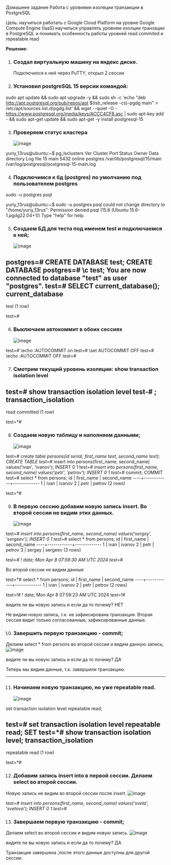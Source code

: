 Домашнее задание
Работа с уровнями изоляции транзакции в PostgreSQL

Цель:
научиться работать с Google Cloud Platform на уровне Google Compute Engine (IaaS)
научиться управлять уровнем изолции транзации в PostgreSQL и понимать особенность работы уровней read commited и repeatable read

**Решение:**

1. ### Создал виртуальную машину на яндекс диске.
	Подключился к ней через PuTTY, открыл 2 сессии
	
2. ### Установил postgreSQL 15 версии командой:
sudo apt update && sudo apt upgrade -y && sudo sh -c 'echo "deb http://apt.postgresql.org/pub/repos/apt $(lsb_release -cs)-pgdg main" > /etc/apt/sources.list.d/pgdg.list' && wget --quiet -O - https://www.postgresql.org/media/keys/ACCC4CF8.asc | sudo apt-key add - && sudo apt-get update && sudo apt-get -y install postgresql-15

3. ### Проверяем статус кластера 
   ![image](https://github.com/13-rus/Otus/assets/120638894/d10c9d17-1c38-404d-a4b3-d11c5bd3351e)


yuriy_13rus@ubuntu:~$ pg_lsclusters
Ver Cluster Port Status Owner    Data directory              Log file
15  main    5432 online postgres /var/lib/postgresql/15/main /var/log/postgresql/postgresql-15-main.log

4. ### Подключимся к бд (postgres) по умолчанию под пользователем postgres

sudo -u postgres psql

yuriy_13rus@ubuntu:~$ sudo -u postgres psql
could not change directory to "/home/yuriy_13rus": Permission denied
psql (15.6 (Ubuntu 15.6-1.pgdg22.04+1))
Type "help" for help.

5. ### Создаем БД для теста под именем test и подключаемся к ней;
   ![image](https://github.com/13-rus/Otus/assets/120638894/62c56781-e461-4526-91e2-cca914b4d1ae)


postgres=# CREATE DATABASE test;
CREATE DATABASE
postgres=# \c test;
You are now connected to database "test" as user "postgres".
test=# SELECT current_database();
 current_database
------------------
 test
(1 row)

test=#

6. ### Выключаем автокоммит в обоих сессиях
   ![image](https://github.com/13-rus/Otus/assets/120638894/6e0f957e-ee4c-4688-a304-fb2223038c44)


test=# \echo :AUTOCOMMIT
on
test=# \set AUTOCOMMIT OFF
test=# \echo :AUTOCOMMIT
OFF
test=#

7. ### Смотрим текущий уровень изоляции: show transaction isolation level

test=# show transaction isolation level
test-# ;
 transaction_isolation
-----------------------
 read committed
(1 row)

test=*#

8. ### Создаем новую таблицу и наполняем данными;
   ![image](https://github.com/13-rus/Otus/assets/120638894/5517d4c3-4918-4730-9eaa-69b52ef9b989)


test=*# create table persons(id serial, first_name text, second_name text);
CREATE TABLE
test=*# insert into persons(first_name, second_name) values('ivan', 'ivanov');
INSERT 0 1
test=*# insert into persons(first_name, second_name) values('petr', 'petrov');
INSERT 0 1
test=*# commit;
COMMIT
test=# select * from persons;
 id | first_name | second_name
----+------------+-------------
  1 | ivan       | ivanov
  2 | petr       | petrov
(2 rows)

test=*#

9. ### В первую сессию добавим новую запись insert. Во второй сессии не видим этих данных.
    ![image](https://github.com/13-rus/Otus/assets/120638894/d9bcc608-d4d5-4b8c-86a4-e401276e2e64)


test=*# insert into persons(first_name, second_name) values('sergey', 'sergeev');
INSERT 0 1
test=*# select * from persons;
 id | first_name | second_name
----+------------+-------------
  1 | ivan       | ivanov
  2 | petr       | petrov
  3 | sergey     | sergeev
(3 rows)

test=*# \! date;
Mon Apr  8 07:59:30 AM UTC 2024
test=*#

Во второй сессии не видим данные

test=*# select * from persons;
 id | first_name | second_name
----+------------+-------------
  1 | ivan       | ivanov
  2 | petr       | petrov
(2 rows)

test=!# \! date;
Mon Apr  8 07:59:23 AM UTC 2024
test=!#

видите ли вы новую запись и если да то почему? НЕТ

Не видим новую запись, т.к. не зафиксирована транзакция. 
Вторая сессия видит только согласованные, зафиксированные данные.

10. ### Завершить первую транзакцию - commit;

Делаем select * from persons во второй сессии и видим данную запись;
![image](https://github.com/13-rus/Otus/assets/120638894/951b1557-1f42-40ae-8b63-823d8498cf40)


видите ли вы новую запись и если да то почему? 	ДА

Теперь мы видим данные, т.к. завершили транзакцию.

--------------------------------------------------------------------------
11. ### Начинаем новую транзакцию, но уже repeatable read.
    ![image](https://github.com/13-rus/Otus/assets/120638894/5d59bf57-d382-4535-8d61-cfbe81d0acba)


set transaction isolation level repeatable read;

  test=# set transaction isolation level repeatable read;
  SET
  test=*# show transaction isolation level;
  transaction_isolation
-----------------------
 repeatable read
(1 row)

test=*#

12. ### Добавим запись insert into в первой сессии. Делаем select во второй сессии.

Новую запись не видим во второй сессии после insert.
![image](https://github.com/13-rus/Otus/assets/120638894/edc58651-b2a9-431e-bfbf-f96a34cea162)


test=*# insert into persons(first_name, second_name) values('sveta', 'svetova');
INSERT 0 1
test=*#

13. ### Завершаем первую транзакцию - commit; 

Делаем select во второй сессии и видим новую запись.
![image](https://github.com/13-rus/Otus/assets/120638894/3ffa2681-cdc5-4ae6-9a37-1872ae02ec38)



видите ли вы новую запись и если да то почему? ДА 

Транзакция завершена ,после этого данные доступны для другой сессии.
